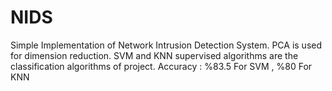 # NIDS
Simple Implementation of Network Intrusion Detection System. PCA is used for dimension reduction. SVM and KNN supervised algorithms are the classification algorithms of project. Accuracy : %83.5 For SVM , %80 For KNN 
